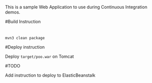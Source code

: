This is a sample Web Application to use during Continuous Integration demos.

#Build Instruction

#
#


```
mvn3 clean package
```



#Deploy instruction



Deploy ```target/poo.war``` on Tomcat
 
#TODO
 
Add instruction to deploy to ElasticBeanstalk
